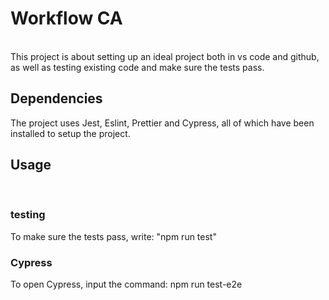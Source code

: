 # Workflow CA
<br>
This project is about setting up an ideal project both in vs code and github, as well as testing existing code and make sure the tests pass.

<br>

## Dependencies
The project uses Jest, Eslint, Prettier and Cypress, all of which have been installed to setup the project.

## Usage
<br>

### testing
To make sure the tests pass, write: "npm run test"

### Cypress
To open Cypress, input the command: npm run test-e2e